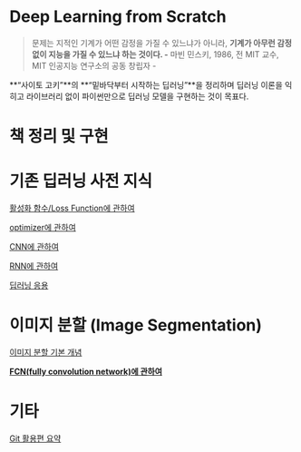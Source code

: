 # Deep Learning from Scratch


> 문제는 지적인 기계가 어떤 감정을 가질 수 있느냐가 아니라, **기계가 아무런 감정 없이 지능을 가질 수 있느냐 하는 것이다. -** 마빈 민스키, 1986, 전 MIT 교수, MIT 인공지능 연구소의 공동 창립자 -
> 

**“사이토 고키”**의 **“밑바닥부터 시작하는 딥러닝”**을 정리하며 딥러닝 이론을 익히고 라이브러리 없이 파이썬만으로 딥러닝 모델을 구현하는 것이 목표다.


# 책 정리 및 구현


# 기존 딥러닝 사전 지식


[활성화 함수/Loss Function에 관하여]()

[optimizer에 관하여](/Deep%20Learning%20from%20Scratch/optimizer%EC%97%90%20%EA%B4%80%ED%95%98%EC%97%AC.md)

[CNN에 관하여](/Deep%20Learning%20from%20Scratch/CNN%EC%97%90%20%EA%B4%80%ED%95%98%EC%97%AC.md)

[RNN에 관하여](/Deep%20Learning%20from%20Scratch/RNN%EC%97%90%20%EA%B4%80%ED%95%98%EC%97%AC.md)

[딥러닝 응용](/Deep%20Learning%20from%20Scratch/%EB%94%A5%EB%9F%AC%EB%8B%9D%20%EC%9D%91%EC%9A%A9.md)

# 이미지 분할 (Image Segmentation)

[이미지 분할 기본 개념](/Deep%20Learning%20from%20Scratch/%EC%9D%B4%EB%AF%B8%EC%A7%80%20%EB%B6%84%ED%95%A0%20%EA%B8%B0%EB%B3%B8%20%EA%B0%9C%EB%85%90.md)

[**FCN(fully convolution network)에 관하여**](/Deep%20Learning%20from%20Scratch/FCN(fully%20convolution%20network)%EC%97%90%20%EA%B4%80%ED%95%98%EC%97%AC.md)

# 기타


[Git 활용편 요약](/Deep%20Learning%20from%20Scratch/Git%20%ED%99%9C%EC%9A%A9%ED%8E%B8%20%EC%9A%94%EC%95%BD.md)
